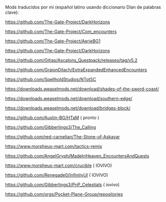 Mods traducidos por mi (español latino usando diccionario Dlan de palabras clave):

https://github.com/The-Gate-Project/DarkHorizons

https://github.com/The-Gate-Project/Com_encounters

https://github.com/The-Gate-Project/AerieBG1

https://github.com/The-Gate-Project/DarkHorizons

https://github.com/Gitjas/Ascalons_Questpack/releases/tag/v5.2

https://github.com/GraionDilach/ExtraExpandedEnhancedEncounters

https://github.com/SpellholdStudios/NTotSC

https://downloads.weaselmods.net/download/shades-of-the-sword-coast/

https://downloads.weaselmods.net/download/southern-edge/

https://downloads.weaselmods.net/download/bridges-block/

https://github.com/Austin-BG/HTaM       ( pronto )

https://github.com/Gibberlings3/The_Calling

https://github.com/red-carnelian/The-Stone-of-Askavar

https://www.morpheus-mart.com/tactics-remix

https://github.com/AngelGryph/MadeInHeaven_EncountersAndQuests

https://www.morpheus-mart.com/crucible  ( IOVIVO)

https://github.com/Renegade0/InfinityUI  ( IOVIVO)

https://github.com/Gibberlings3/PnP_Celestials ( iovivo)



























https://github.com/orgs/Pocket-Plane-Group/repositories
